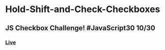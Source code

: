 # Hold-Shift-and-Check-Checkboxes
## JS Checkbox Challenge! #JavaScript30 10/30
### [Live](https://artanmerko.github.io/Hold-Shift-and-Check-Checkboxes/)
